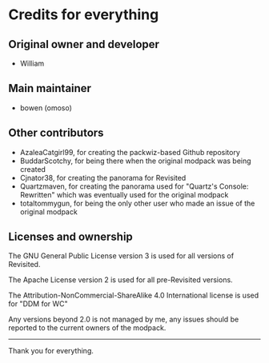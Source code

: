 # Credits for everything

## Original owner and developer
- William

## Main maintainer
- bowen (omoso)

## Other contributors
- AzaleaCatgirl99, for creating the packwiz-based Github repository
- BuddarScotchy, for being there when the original modpack was being created
- Cjnator38, for creating the panorama for Revisited
- Quartzmaven, for creating the panorama used for "Quartz's Console: Rewritten" which was eventually used for the original modpack
- totaltommygun, for being the only other user who made an issue of the original modpack

## Licenses and ownership
The GNU General Public License version 3 is used for all versions of Revisited. 

The Apache License version 2 is used for all pre-Revisited versions.

The Attribution-NonCommercial-ShareAlike 4.0 International license is used for "DDM for WC"

Any versions beyond 2.0 is not managed by me, any issues should be reported to the current owners of the modpack.

------------------------
Thank you for everything.
